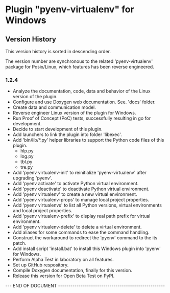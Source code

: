 # Plugin "pyenv-virtualenv" for Windows 

## Version History

This version history is sorted in descending order.

The version number are synchronous to the related 'pyenv-virtualenv' package for Posix/Linux, which features has been reverse engineered.

### 1.2.4
* Analyze the documentation, code, data and behavior of the Linux version of the plugin.
* Configure and use Doxygen web documentation. See. 'docs' folder.
* Create data and communication model.
* Reverse engineer Linux version of the plugin for Windows.
* Run Proof of Concept (PoC) tests, successfully resulting in go for development.
* Decide to start development of this plugin. 
* Add launchers to link the plugin into folder 'libexec'.
* Add 'bin/lib/*.py' helper libraries to support the Python code files of this plugin.
  * hlp.py
  * log.py
  * tbl.py
  * tre.py
* Add 'pyenv virtualenv-init' to reinitialize 'pyenv-virtualenv' after upgrading 'pyenv'.  
* Add 'pyenv activate' to activate Python virtual environment.
* Add 'pyenv deactivate' to deactivate Python virtual environment.
* Add 'pyenv virtualenv'  to create a new virtual environment.
* Add 'pyenv virtualenv-props' to manage local project properties.  
* Add 'pyenv virtualenvs' to list all Python versions, virtual environments and local project properties.
* Add 'pyenv virtualenv-prefix' to display real path prefix for virtual environment.
* Add 'pyenv virtualenv-delete' to delete a virtual environment.
* Add aliases for some commands to ease the command handling.
* Construct the workaround to redirect the 'pyenv' command to the its patch.
* Add install script 'install.bat' to install this Windows plugin into 'pyenv' for Windows.
* Perform Alpha Test in laboratory on all features.
* Set up GitHub respository.
* Compile Doxygen documentation, finally for this version. 
* Release this version for Open Beta Test on PyPI.

\-\-\- END OF DOCUMENT ----------------------------------------------------

